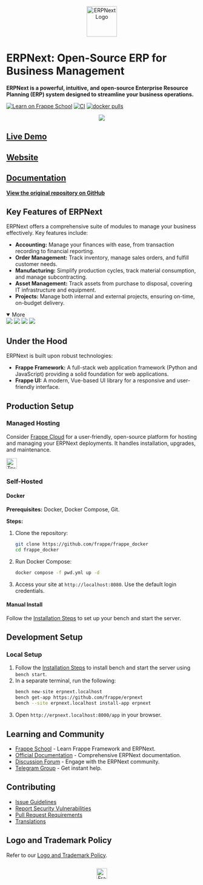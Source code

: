 <div align="center">
    <a href="https://frappe.io/erpnext">
	    <img src="./erpnext/public/images/v16/erpnext.svg" alt="ERPNext Logo" height="80px" width="80xp"/>
    </a>
</div>

# ERPNext: Open-Source ERP for Business Management

**ERPNext is a powerful, intuitive, and open-source Enterprise Resource Planning (ERP) system designed to streamline your business operations.**

[![Learn on Frappe School](https://img.shields.io/badge/Frappe%20School-Learn%20ERPNext-blue?style=flat-square)](https://frappe.school)
[![CI](https://github.com/frappe/erpnext/actions/workflows/server-tests-mariadb.yml/badge.svg?event=schedule)](https://github.com/frappe/erpnext/actions/workflows/server-tests-mariadb.yml)
[![docker pulls](https://img.shields.io/docker/pulls/frappe/erpnext-worker.svg)](https://hub.docker.com/r/frappe/erpnext-worker)

<div align="center">
	<img src="./erpnext/public/images/v16/hero_image.png"/>
</div>

[Live Demo](https://erpnext-demo.frappe.cloud/api/method/erpnext_demo.erpnext_demo.auth.login_demo)
-
[Website](https://frappe.io/erpnext)
-
[Documentation](https://docs.frappe.io/erpnext/)
-
[**View the original repository on GitHub**](https://github.com/frappe/erpnext)

## Key Features of ERPNext

ERPNext offers a comprehensive suite of modules to manage your business effectively. Key features include:

*   **Accounting:** Manage your finances with ease, from transaction recording to financial reporting.
*   **Order Management:** Track inventory, manage sales orders, and fulfill customer needs.
*   **Manufacturing:** Simplify production cycles, track material consumption, and manage subcontracting.
*   **Asset Management:** Track assets from purchase to disposal, covering IT infrastructure and equipment.
*   **Projects:** Manage both internal and external projects, ensuring on-time, on-budget delivery.

<details open>
    <summary>More</summary>
        <img src="https://erpnext.com/files/v16_bom.png"/>
        <img src="https://erpnext.com/files/v16_stock_summary.png"/>
        <img src="https://erpnext.com/files/v16_job_card.png"/>
        <img src="https://erpnext.com/files/v16_tasks.png"/>
</details>

## Under the Hood

ERPNext is built upon robust technologies:

*   **Frappe Framework:** A full-stack web application framework (Python and JavaScript) providing a solid foundation for web applications.
*   **Frappe UI:** A modern, Vue-based UI library for a responsive and user-friendly interface.

## Production Setup

### Managed Hosting

Consider [Frappe Cloud](https://frappecloud.com) for a user-friendly, open-source platform for hosting and managing your ERPNext deployments. It handles installation, upgrades, and maintenance.

<div>
	<a href="https://erpnext-demo.frappe.cloud/app/home" target="_blank">
		<picture>
			<source media="(prefers-color-scheme: dark)" srcset="https://frappe.io/files/try-on-fc-white.png">
			<img src="https://frappe.io/files/try-on-fc-black.png" alt="Try on Frappe Cloud" height="28" />
		</picture>
	</a>
</div>

### Self-Hosted

#### Docker

**Prerequisites:** Docker, Docker Compose, Git.

**Steps:**

1.  Clone the repository:
    ```bash
    git clone https://github.com/frappe/frappe_docker
    cd frappe_docker
    ```
2.  Run Docker Compose:
    ```bash
    docker compose -f pwd.yml up -d
    ```
3.  Access your site at `http://localhost:8080`. Use the default login credentials.

#### Manual Install

Follow the [Installation Steps](https://frappeframework.com/docs/user/en/installation) to set up your bench and start the server.

## Development Setup

### Local Setup

1.  Follow the [Installation Steps](https://frappeframework.com/docs/user/en/installation) to install bench and start the server using `bench start`.
2.  In a separate terminal, run the following:
    ```bash
    bench new-site erpnext.localhost
    bench get-app https://github.com/frappe/erpnext
    bench --site erpnext.localhost install-app erpnext
    ```
3.  Open `http://erpnext.localhost:8000/app` in your browser.

## Learning and Community

*   [Frappe School](https://school.frappe.io) - Learn Frappe Framework and ERPNext.
*   [Official Documentation](https://docs.erpnext.com/) - Comprehensive ERPNext documentation.
*   [Discussion Forum](https://discuss.erpnext.com/) - Engage with the ERPNext community.
*   [Telegram Group](https://erpnext_public.t.me) - Get instant help.

## Contributing

*   [Issue Guidelines](https://github.com/frappe/erpnext/wiki/Issue-Guidelines)
*   [Report Security Vulnerabilities](https://erpnext.com/security)
*   [Pull Request Requirements](https://github.com/frappe/erpnext/wiki/Contribution-Guidelines)
*   [Translations](https://crowdin.com/project/frappe)

## Logo and Trademark Policy

Refer to our [Logo and Trademark Policy](TRADEMARK_POLICY.md).

<div align="center" style="padding-top: 0.75rem;">
	<a href="https://frappe.io" target="_blank">
		<picture>
			<source media="(prefers-color-scheme: dark)" srcset="https://frappe.io/files/Frappe-white.png">
			<img src="https://frappe.io/files/Frappe-black.png" alt="Frappe Technologies" height="28"/>
		</picture>
	</a>
</div>